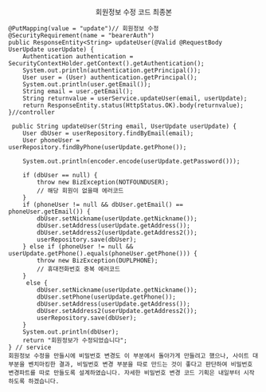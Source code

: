 <center>회원정보 수정 코드 최종본</center>

    @PutMapping(value = "update")// 회원정보 수정
    @SecurityRequirement(name = "bearerAuth")
    public ResponseEntity<String> updateUser(@Valid @RequestBody UserUpdate userUpdate) {
        Authentication authentication = SecurityContextHolder.getContext().getAuthentication();
        System.out.println(authentication.getPrincipal());
        User user = (User) authentication.getPrincipal();
        System.out.println(user.getEmail());
        String email = user.getEmail();
        String returnvalue = userService.updateUser(email, userUpdate);
        return ResponseEntity.status(HttpStatus.OK).body(returnvalue);
    }//controller

     public String updateUser(String email, UserUpdate userUpdate) {
        User dbUser = userRepository.findByEmail(email);
        User phoneUser = userRepository.findByPhone(userUpdate.getPhone());

        System.out.println(encoder.encode(userUpdate.getPassword()));

        if (dbUser == null) {
            throw new BizException(NOTFOUNDUSER);
            // 해당 회원이 없을때 에러코드
        }
        if (phoneUser != null && dbUser.getEmail() == phoneUser.getEmail()) {
            dbUser.setNickname(userUpdate.getNickname());
            dbUser.setAddress(userUpdate.getAddress());
            dbUser.setAddress2(userUpdate.getAddress2());
            userRepository.save(dbUser);
        } else if (phoneUser != null && userUpdate.getPhone().equals(phoneUser.getPhone())) {
            throw new BizException(DUPLPHONE); 
            // 휴대전화번호 중복 에러코드
        }
         else {
            dbUser.setNickname(userUpdate.getNickname());
            dbUser.setPhone(userUpdate.getPhone());
            dbUser.setAddress(userUpdate.getAddress());
            dbUser.setAddress2(userUpdate.getAddress2());
            userRepository.save(dbUser);
        }
        System.out.println(dbUser);
        return "회원정보가 수정되었습니다";
    } // service
    회원정보 수정을 만들시에 비밀번호 변경도 이 부분에서 돌아가게 만들려고 했으나, 사이트 대부분을 벤치마킹한 결과, 비밀번호 변경 부분을 따로 만드는 것이 좋다고 판단하여 비밀번호 변경파트를 따로 만들도록 설계하였습니다. 자세한 비밀번호 변경 코드 기획은 내일부터 시작하도록 하겠습니다.